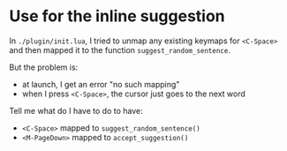 # Use <C-Space> for the inline suggestion

In `./plugin/init.lua`, I tried to unmap any existing keymaps for `<C-Space>` and then mapped it to the function `suggest_random_sentence`.

But the problem is:
- at launch, I get an error "no such mapping"
- when I press `<C-Space>`, the cursor just goes to the next word

Tell me what do I  have to do to have:
- `<C-Space>` mapped to `suggest_random_sentence()`
- `<M-PageDown>` mapped to `accept_suggestion()`


